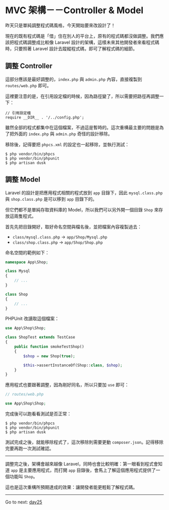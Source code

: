 # MVC 架構－－Controller & Model 

昨天只是單純調整程式碼風格，今天開始要來改設計了！

現在的既有程式碼是「借」住在別人的平台上，原有的程式碼都沒做調整。我們應該把程式碼調整成比較像 Laravel 設計的架構，這樣未來其他開發者來看程式碼時，只要照著 Laravel 設計去蹤縱程式碼，即可了解程式碼的細節。

## 調整 Controller

這部分應該是最好調整的，`index.php` 與 `admin.php` 內容，直接複製到 `routes/web.php` 即可。

這裡要注意的是，在引用設定檔的時候，因為路徑變了，所以需要把路徑再調整一下：

```
// 引用設定檔
require __DIR__ . '/../config.php';
```

雖然全部的程式都集中在這個檔案，不過這是暫時的。這次重構最主要的問題是為了把外面的 `index.php` 與 `admin.php` 奇怪的設計移除。

移除後，記得要把 `phpcs.xml` 的設定也一起移除，並執行測試：

```
$ php vendor/bin/phpcs
$ php vendor/bin/phpunit
$ php artisan dusk
```

## 調整 Model

Laravel 的設計是把應用程式相關的程式放到 `app` 目錄下，因此 `mysql.class.php` 與 `shop.class.php` 是可以移到 `app` 目錄下的。

但它們都不是單純存取資料庫的 Model，所以我們可以另外開一個目錄 `Shop` 來存放這兩隻程式。

首先先把目錄開好，取好命名空間與檔名後，並把檔案內容複製過去：

* `class/mysql.class.php` -> `app/Shop/Mysql.php`
* `class/shop.class.php` -> `app/Shop/Shop.php`

命名空間的範例如下：

```php
namespace App\Shop;

class Mysql
{
    // ...
}

class Shop
{
    // ...
}
```

PHPUnit 改讀取這個檔案：

```php
use App\Shop\Shop;

class ShopTest extends TestCase
{
    public function smokeTestShop()
    {
        $shop = new Shop(true);

        $this->assertInstanceOf(Shop::class, $shop);
    }
}
```

應用程式也要跟著調整，因為剛好同名，所以只要加 `use` 即可：

```php
// routes/web.php

use App\Shop\Shop;
```

完成後可以跑看看測試是否正常：

```
$ php vendor/bin/phpcs
$ php vendor/bin/phpunit
$ php artisan dusk
```

測試完成之後，就能移除程式了，這次移除則需要更動 `composer.json`。記得移除完要再跑一次測試確認。

---

調整完之後，架構會越來越像 Laravel，同時也會比較明確：第一眼看到程式會知道 `app` 是主要應用程式，而打開 `app` 目錄後，會馬上了解這個應用程式提供了一個功能叫 `Shop`。

這也是這次重構所預期達成的效果：讓開發者能更輕鬆了解程式碼。

* * *
Go to next:
[day25](./day25.md)